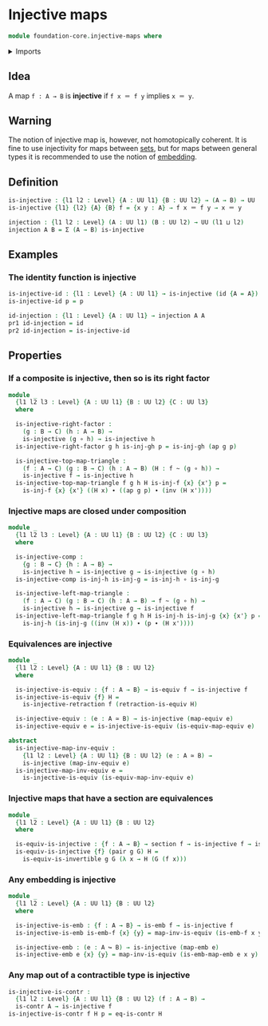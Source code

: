 # Injective maps

```agda
module foundation-core.injective-maps where
```

<details><summary>Imports</summary>

```agda
open import foundation.action-on-identifications-functions
open import foundation.dependent-pair-types
open import foundation.universe-levels

open import foundation-core.contractible-types
open import foundation-core.embeddings
open import foundation-core.equivalences
open import foundation-core.function-types
open import foundation-core.homotopies
open import foundation-core.identity-types
open import foundation-core.propositional-maps
open import foundation-core.propositions
open import foundation-core.retractions
open import foundation-core.sections
```

</details>

## Idea

A map `f : A → B` is **injective** if `f x ＝ f y` implies `x ＝ y`.

## Warning

The notion of injective map is, however, not homotopically coherent. It is fine
to use injectivity for maps between [sets](foundation-core.sets.md), but for
maps between general types it is recommended to use the notion of
[embedding](foundation-core.embeddings.md).

## Definition

```agda
is-injective : {l1 l2 : Level} {A : UU l1} {B : UU l2} → (A → B) → UU (l1 ⊔ l2)
is-injective {l1} {l2} {A} {B} f = {x y : A} → f x ＝ f y → x ＝ y

injection : {l1 l2 : Level} (A : UU l1) (B : UU l2) → UU (l1 ⊔ l2)
injection A B = Σ (A → B) is-injective
```

## Examples

### The identity function is injective

```agda
is-injective-id : {l1 : Level} {A : UU l1} → is-injective (id {A = A})
is-injective-id p = p

id-injection : {l1 : Level} {A : UU l1} → injection A A
pr1 id-injection = id
pr2 id-injection = is-injective-id
```

## Properties

### If a composite is injective, then so is its right factor

```agda
module _
  {l1 l2 l3 : Level} {A : UU l1} {B : UU l2} {C : UU l3}
  where

  is-injective-right-factor :
    (g : B → C) (h : A → B) →
    is-injective (g ∘ h) → is-injective h
  is-injective-right-factor g h is-inj-gh p = is-inj-gh (ap g p)

  is-injective-top-map-triangle :
    (f : A → C) (g : B → C) (h : A → B) (H : f ~ (g ∘ h)) →
    is-injective f → is-injective h
  is-injective-top-map-triangle f g h H is-inj-f {x} {x'} p =
    is-inj-f {x} {x'} ((H x) ∙ ((ap g p) ∙ (inv (H x'))))
```

### Injective maps are closed under composition

```agda
module _
  {l1 l2 l3 : Level} {A : UU l1} {B : UU l2} {C : UU l3}
  where

  is-injective-comp :
    {g : B → C} {h : A → B} →
    is-injective h → is-injective g → is-injective (g ∘ h)
  is-injective-comp is-inj-h is-inj-g = is-inj-h ∘ is-inj-g

  is-injective-left-map-triangle :
    (f : A → C) (g : B → C) (h : A → B) → f ~ (g ∘ h) →
    is-injective h → is-injective g → is-injective f
  is-injective-left-map-triangle f g h H is-inj-h is-inj-g {x} {x'} p =
    is-inj-h (is-inj-g ((inv (H x)) ∙ (p ∙ (H x'))))
```

### Equivalences are injective

```agda
module _
  {l1 l2 : Level} {A : UU l1} {B : UU l2}
  where

  is-injective-is-equiv : {f : A → B} → is-equiv f → is-injective f
  is-injective-is-equiv {f} H =
    is-injective-retraction f (retraction-is-equiv H)

  is-injective-equiv : (e : A ≃ B) → is-injective (map-equiv e)
  is-injective-equiv e = is-injective-is-equiv (is-equiv-map-equiv e)

abstract
  is-injective-map-inv-equiv :
    {l1 l2 : Level} {A : UU l1} {B : UU l2} (e : A ≃ B) →
    is-injective (map-inv-equiv e)
  is-injective-map-inv-equiv e =
    is-injective-is-equiv (is-equiv-map-inv-equiv e)
```

### Injective maps that have a section are equivalences

```agda
module _
  {l1 l2 : Level} {A : UU l1} {B : UU l2}
  where

  is-equiv-is-injective : {f : A → B} → section f → is-injective f → is-equiv f
  is-equiv-is-injective {f} (pair g G) H =
    is-equiv-is-invertible g G (λ x → H (G (f x)))
```

### Any embedding is injective

```agda
module _
  {l1 l2 : Level} {A : UU l1} {B : UU l2}
  where

  is-injective-is-emb : {f : A → B} → is-emb f → is-injective f
  is-injective-is-emb is-emb-f {x} {y} = map-inv-is-equiv (is-emb-f x y)

  is-injective-emb : (e : A ↪ B) → is-injective (map-emb e)
  is-injective-emb e {x} {y} = map-inv-is-equiv (is-emb-map-emb e x y)
```

### Any map out of a contractible type is injective

```agda
is-injective-is-contr :
  {l1 l2 : Level} {A : UU l1} {B : UU l2} (f : A → B) →
  is-contr A → is-injective f
is-injective-is-contr f H p = eq-is-contr H
```

